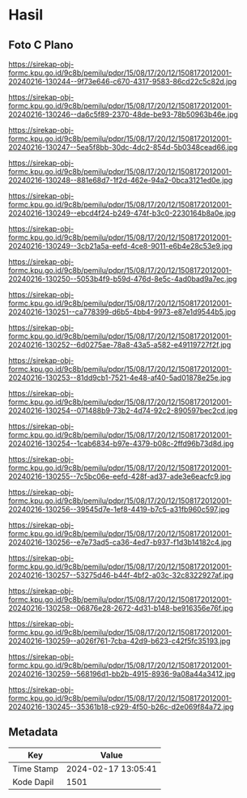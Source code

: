 # Hasil

## Foto C Plano

https://sirekap-obj-formc.kpu.go.id/9c8b/pemilu/pdpr/15/08/17/20/12/1508172012001-20240216-130244--9f73e646-c670-4317-9583-86cd22c5c82d.jpg

https://sirekap-obj-formc.kpu.go.id/9c8b/pemilu/pdpr/15/08/17/20/12/1508172012001-20240216-130246--da6c5f89-2370-48de-be93-78b50963b46e.jpg

https://sirekap-obj-formc.kpu.go.id/9c8b/pemilu/pdpr/15/08/17/20/12/1508172012001-20240216-130247--5ea5f8bb-30dc-4dc2-854d-5b0348cead66.jpg

https://sirekap-obj-formc.kpu.go.id/9c8b/pemilu/pdpr/15/08/17/20/12/1508172012001-20240216-130248--881e68d7-1f2d-462e-94a2-0bca3121ed0e.jpg

https://sirekap-obj-formc.kpu.go.id/9c8b/pemilu/pdpr/15/08/17/20/12/1508172012001-20240216-130249--ebcd4f24-b249-474f-b3c0-2230164b8a0e.jpg

https://sirekap-obj-formc.kpu.go.id/9c8b/pemilu/pdpr/15/08/17/20/12/1508172012001-20240216-130249--3cb21a5a-eefd-4ce8-9011-e6b4e28c53e9.jpg

https://sirekap-obj-formc.kpu.go.id/9c8b/pemilu/pdpr/15/08/17/20/12/1508172012001-20240216-130250--5053b4f9-b59d-476d-8e5c-4ad0bad9a7ec.jpg

https://sirekap-obj-formc.kpu.go.id/9c8b/pemilu/pdpr/15/08/17/20/12/1508172012001-20240216-130251--ca778399-d6b5-4bb4-9973-e87e1d9544b5.jpg

https://sirekap-obj-formc.kpu.go.id/9c8b/pemilu/pdpr/15/08/17/20/12/1508172012001-20240216-130252--6d0275ae-78a8-43a5-a582-e49119727f2f.jpg

https://sirekap-obj-formc.kpu.go.id/9c8b/pemilu/pdpr/15/08/17/20/12/1508172012001-20240216-130253--81dd9cb1-7521-4e48-af40-5ad01878e25e.jpg

https://sirekap-obj-formc.kpu.go.id/9c8b/pemilu/pdpr/15/08/17/20/12/1508172012001-20240216-130254--071488b9-73b2-4d74-92c2-890597bec2cd.jpg

https://sirekap-obj-formc.kpu.go.id/9c8b/pemilu/pdpr/15/08/17/20/12/1508172012001-20240216-130254--1cab6834-b97e-4379-b08c-2ffd96b73d8d.jpg

https://sirekap-obj-formc.kpu.go.id/9c8b/pemilu/pdpr/15/08/17/20/12/1508172012001-20240216-130255--7c5bc06e-eefd-428f-ad37-ade3e6eacfc9.jpg

https://sirekap-obj-formc.kpu.go.id/9c8b/pemilu/pdpr/15/08/17/20/12/1508172012001-20240216-130256--39545d7e-1ef8-4419-b7c5-a31fb960c597.jpg

https://sirekap-obj-formc.kpu.go.id/9c8b/pemilu/pdpr/15/08/17/20/12/1508172012001-20240216-130256--e7e73ad5-ca36-4ed7-b937-f1d3b14182c4.jpg

https://sirekap-obj-formc.kpu.go.id/9c8b/pemilu/pdpr/15/08/17/20/12/1508172012001-20240216-130257--53275d46-b44f-4bf2-a03c-32c8322927af.jpg

https://sirekap-obj-formc.kpu.go.id/9c8b/pemilu/pdpr/15/08/17/20/12/1508172012001-20240216-130258--06876e28-2672-4d31-b148-be916356e76f.jpg

https://sirekap-obj-formc.kpu.go.id/9c8b/pemilu/pdpr/15/08/17/20/12/1508172012001-20240216-130259--a026f761-7cba-42d9-b623-c42f5fc35193.jpg

https://sirekap-obj-formc.kpu.go.id/9c8b/pemilu/pdpr/15/08/17/20/12/1508172012001-20240216-130259--568196d1-bb2b-4915-8936-9a08a44a3412.jpg

https://sirekap-obj-formc.kpu.go.id/9c8b/pemilu/pdpr/15/08/17/20/12/1508172012001-20240216-130245--35361b18-c929-4f50-b26c-d2e069f84a72.jpg


## Metadata

| Key        | Value               |
| ---------- | ------------------- |
| Time Stamp | 2024-02-17 13:05:41 |
| Kode Dapil | 1501                |



